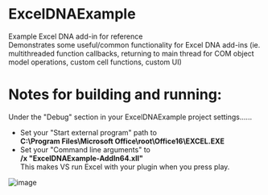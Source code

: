 # ExcelDNAExample
Example Excel DNA add-in for reference\
Demonstrates some useful/common functionality for Excel DNA add-ins (ie. multithreaded function callbacks, returning to main thread for COM object model operations, custom cell functions, custom UI)

# Notes for building and running:
Under the "Debug" section in your ExcelDNAExample project settings......
* Set your "Start external program" path to\
**C:\Program Files\Microsoft Office\root\Office16\EXCEL.EXE**
* Set your "Command line arguments" to\
**/x "ExcelDNAExample-AddIn64.xll"**\
This makes VS run Excel with your plugin when you press play.


![image](https://user-images.githubusercontent.com/7013902/157382081-b70ee488-382a-40d2-b7b9-54be37b7e0c0.png)
